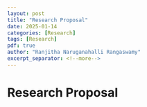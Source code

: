 ```yaml
---
layout: post
title: "Research Proposal"
date: 2025-01-14
categories: [Research]
tags: [Research]
pdf: true
author: "Ranjitha Naruganahalli Rangaswamy"
excerpt_separator: <!--more-->
---
```


# Research Proposal

<object data="{{ site.baseurl }}/_assets/research_proposal.pdf" width="100%" height="500px" type="application/pdf"></object>
